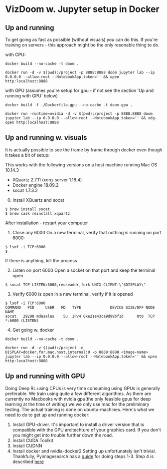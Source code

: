 # VizDoom w. Jupyter setup in Docker 

## Up and running
To get going as fast as possible (without visuals) you can do this. If you're training on servers - this approach might be the only resonable thing to do.

with CPU:
~~~~
docker build --no-cache -t doom .

docker run -d -v $(pwd):/project -p 8888:8888 doom jupyter lab --ip 0.0.0.0 --allow-root --NotebookApp.token='' && open http:localhost:8888
~~~~

with GPU (assumes you're setup for gpu - if not see the section 'Up and running with GPU' below)
~~~~
docker build -f ./Dockerfile.gpu --no-cache -t doom-gpu .

docker run -runtime=nvidia -d -v $(pwd):/project -p 8888:8888 doom jupyter lab --ip 0.0.0.0 --allow-root --NotebookApp.token='' && xdg-open http:localhost:8888
~~~~

## Up and running w. visuals

It is actually possible to see the frame by frame through docker even though it takes a bit of setup:

This works with the following versions on a host machine running Mac OS 10.14.3
- XQuartz 2.7.11 (xorg-server 1.18.4)
- Docker engine 18.09.2
- socat 1.7.3.2

0. Install XQuartz and socat
~~~~
$ brew install socat
$ brew cask reinstall xquartz
~~~~

After installation - restart your computer

1. Close any 6000
On a new terminal, verify that nothing is running on port 6000:
~~~~
$ lsof -i TCP:6000
$
~~~~
If there is anything, kill the process

2. Listen on port 6000
Open a socket on that port and keep the terminal open
~~~~
$ socat TCP-LISTEN:6000,reuseaddr,fork UNIX-CLIENT:\"$DISPLAY\"
~~~~
3. Verify 6000 is open
In a new terminal, verify if it is opened
~~~~
$ lsof -i TCP:6000
COMMAND   PID     USER   FD   TYPE             DEVICE SIZE/OFF NODE NAME
socat   29298 mdesales    5u  IPv4 0xe21e43ca9d99bf1d      0t0  TCP *:6000 (LISTEN)
~~~~

4. Get going w. docker
~~~~
docker build --no-cache -t doom .

docker run -d -v $(pwd):/project -e DISPLAY=docker.for.mac.host.internal:0 -p 8888:8888 <image-name> jupyter lab --ip 0.0.0.0 --allow-root --NotebookApp.token='' && open http:localhost:8888
~~~~

## Up and running with GPU

Doing Deep RL using CPUs is very time consuming  using GPUs is generally preferable. We train using quite a few different algorithms. 
As there are currently no Macbooks with nvidia gpu(the only feasible gpus for deep learning at the time of writing) we we only use mac for the preliminary testing. The actual training is done on ubuntu-machines. Here's what we need to do to get up and running docker:
1. Install GPU-driver. It's important to install a driver version that is compatible with the GPU arcitechture of your graphics card. If you don't you might get into trouble further down the road.
2. Install CUDA Toolkit
3. Install CUDNN
4. Install docker and nvidia-docker2
Setting up unfortunately isn't trivial. Thankfully, Pyimagesearch has a [guide](https://www.pyimagesearch.com/2019/01/30/ubuntu-18-04-install-tensorflow-and-keras-for-deep-learning/) for doing steps 1-3. Step 4 is described [here](https://github.com/NVIDIA/nvidia-docker)
